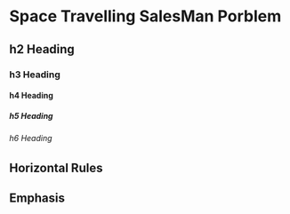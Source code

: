 # Space Travelling SalesMan Porblem
## h2 Heading
### h3 Heading
#### h4 Heading
##### h5 Heading
###### h6 Heading
## Horizontal Rules
## Emphasis
